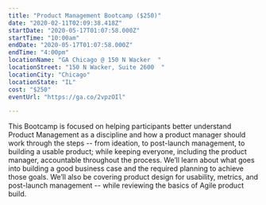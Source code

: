 ```yaml
---
title: "Product Management Bootcamp ($250)"
date: "2020-02-11T02:09:38.418Z"
startDate: "2020-05-17T01:07:58.000Z"
startTime: "10:00am"
endDate: "2020-05-17T01:07:58.000Z"
endTime: "4:00pm"
locationName: "GA Chicago @ 150 N Wacker  "
locationStreet: "150 N Wacker, Suite 2600  "
locationCity: "Chicago"
locationState: "IL"
cost: "$250"
eventUrl: "https://ga.co/2vpzOIl"

---
```


This Bootcamp is focused on helping participants better understand Product Management as a discipline and how a product manager should work through the steps -- from ideation, to post-launch management, to building a usable product; while keeping everyone, including the product manager, accountable throughout the process. We’ll learn about what goes into building a good business case and the required planning to achieve those goals. We’ll also be covering product design for usability, metrics, and post-launch management -- while reviewing the basics of Agile product build.

